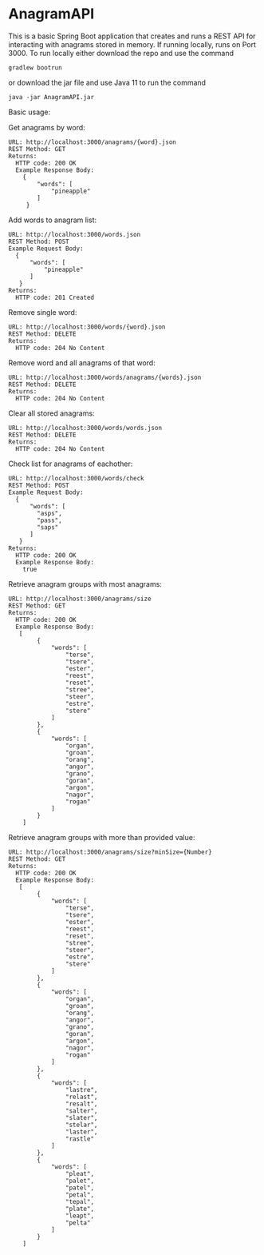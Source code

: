 # AnagramAPI

This is a basic Spring Boot application that creates and runs a REST API for interacting with anagrams stored in memory. If running locally, runs on Port 3000. To run locally either download the repo and use the command

    gradlew bootrun

or download the jar file and use Java 11 to run the command
  
    java -jar AnagramAPI.jar

Basic usage:

  Get anagrams by word: 
  
    URL: http://localhost:3000/anagrams/{word}.json
    REST Method: GET
    Returns: 
      HTTP code: 200 OK
      Example Response Body:
        {
            "words": [
                "pineapple"
            ]
         }
    
  Add words to anagram list: 

    URL: http://localhost:3000/words.json
    REST Method: POST
    Example Request Body:
      {
          "words": [
              "pineapple"
          ]
       }
    Returns: 
      HTTP code: 201 Created
    
  Remove single word:
  
    URL: http://localhost:3000/words/{word}.json
    REST Method: DELETE
    Returns: 
      HTTP code: 204 No Content
    
  Remove word and all anagrams of that word:
  
    URL: http://localhost:3000/words/anagrams/{words}.json
    REST Method: DELETE
    Returns: 
      HTTP code: 204 No Content
    
  Clear all stored anagrams:
  
    URL: http://localhost:3000/words/words.json
    REST Method: DELETE
    Returns: 
      HTTP code: 204 No Content
    
  Check list for anagrams of eachother:
  
    URL: http://localhost:3000/words/check
    REST Method: POST
    Example Request Body:
      {
          "words": [
            "asps",
            "pass",
            "saps"
          ]
       }
    Returns: 
      HTTP code: 200 OK
      Example Response Body:
        true
    
  Retrieve anagram groups with most anagrams:
  
    URL: http://localhost:3000/anagrams/size
    REST Method: GET
    Returns: 
      HTTP code: 200 OK
      Example Response Body:
       [
            {
                "words": [
                    "terse",
                    "tsere",
                    "ester",
                    "reest",
                    "reset",
                    "stree",
                    "steer",
                    "estre",
                    "stere"
                ]
            },
            {
                "words": [
                    "organ",
                    "groan",
                    "orang",
                    "angor",
                    "grano",
                    "goran",
                    "argon",
                    "nagor",
                    "rogan"
                ]
            }
        ]
    
  Retrieve anagram groups with more than provided value:
  
    URL: http://localhost:3000/anagrams/size?minSize={Number}
    REST Method: GET
    Returns: 
      HTTP code: 200 OK
      Example Response Body:
       [
            {
                "words": [
                    "terse",
                    "tsere",
                    "ester",
                    "reest",
                    "reset",
                    "stree",
                    "steer",
                    "estre",
                    "stere"
                ]
            },
            {
                "words": [
                    "organ",
                    "groan",
                    "orang",
                    "angor",
                    "grano",
                    "goran",
                    "argon",
                    "nagor",
                    "rogan"
                ]
            },
            {
                "words": [
                    "lastre",
                    "relast",
                    "resalt",
                    "salter",
                    "slater",
                    "stelar",
                    "laster",
                    "rastle"
                ]
            },
            {
                "words": [
                    "pleat",
                    "palet",
                    "patel",
                    "petal",
                    "tepal",
                    "plate",
                    "leapt",
                    "pelta"
                ]
            }
        ]
